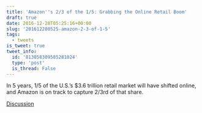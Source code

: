 ```yaml
---
title: 'Amazon''s 2/3 of the 1/5: Grabbing the Online Retail Boom'
draft: true
date: 2016-12-28T05:25:16+00:00
slug: '201612280525-amazon-2-3-of-1-5'
tags:
  - tweets
is_tweet: true
tweet_info:
  id: '813858309585281024'
  type: 'post'
  is_thread: False
---
```




In 5 years, 1/5 of the U.S.’s $3.6 trillion retail market will have shifted online, and Amazon is on track to capture 2/3rd of that share.

[Discussion](https://x.com/sytelus/status/813858309585281024)

